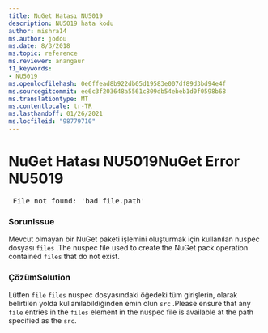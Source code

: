 ```yaml
---
title: NuGet Hatası NU5019
description: NU5019 hata kodu
author: mishra14
ms.author: jodou
ms.date: 8/3/2018
ms.topic: reference
ms.reviewer: anangaur
f1_keywords:
- NU5019
ms.openlocfilehash: 0e6ffead8b922db05d19583e007df89d3bd94e4f
ms.sourcegitcommit: ee6c3f203648a5561c809db54ebeb1d0f0598b68
ms.translationtype: MT
ms.contentlocale: tr-TR
ms.lasthandoff: 01/26/2021
ms.locfileid: "98779710"
---
```

# <a name="nuget-error-nu5019"></a><span data-ttu-id="82aff-103">NuGet Hatası NU5019</span><span class="sxs-lookup"><span data-stu-id="82aff-103">NuGet Error NU5019</span></span>
<pre> File not found: 'bad_file.path'</pre>

### <a name="issue"></a><span data-ttu-id="82aff-104">Sorun</span><span class="sxs-lookup"><span data-stu-id="82aff-104">Issue</span></span>

<span data-ttu-id="82aff-105">Mevcut olmayan bir NuGet paketi işlemini oluşturmak için kullanılan nuspec dosyası `files` .</span><span class="sxs-lookup"><span data-stu-id="82aff-105">The nuspec file used to create the NuGet pack operation contained `files` that do not exist.</span></span>


### <a name="solution"></a><span data-ttu-id="82aff-106">Çözüm</span><span class="sxs-lookup"><span data-stu-id="82aff-106">Solution</span></span>

<span data-ttu-id="82aff-107">Lütfen `file` `files` nuspec dosyasındaki öğedeki tüm girişlerin, olarak belirtilen yolda kullanılabildiğinden emin olun `src` .</span><span class="sxs-lookup"><span data-stu-id="82aff-107">Please ensure that any `file` entries in the `files` element in the nuspec file is available at the path specified as the `src`.</span></span>

